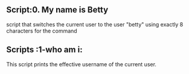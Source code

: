 ## Script:0. My name is Betty

script that switches the current user to the user "betty" using exactly 8 characters for the command

## Scripts :1-who am i:

 This script prints the effective username of the current user.
